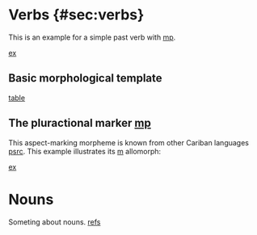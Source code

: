 # Verbs {#sec:verbs} 

This is an example for a simple past verb with [mp](pstse).

[ex](ctorat-42)

## Basic morphological template

[table](verb_templ)

## The pluractional marker [mp](plur)
This aspect-marking morpheme is known from other Cariban languages [psrc](mattiola2020pluractional).
This example illustrates its [m](plur2) allomorph:

[ex](ctorat-40) 



# Nouns

Someting about nouns.
[refs](all)